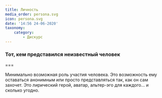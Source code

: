 ```yaml
---
title: Личность
media_order: persona.svg
icon: persona.svg
date: '14:56 24-06-2020'
taxonomy:
    category:
        - Дискурс
---
```


### Тот, кем представился неизвестный человек

===

Минимально возможная роль участия человека. Это возможность ему оставаться анонимным или просто представляться так, как он сам захочет. Это лирический герой, аватар, альтер-эго для каждого... и сколько угодно.
